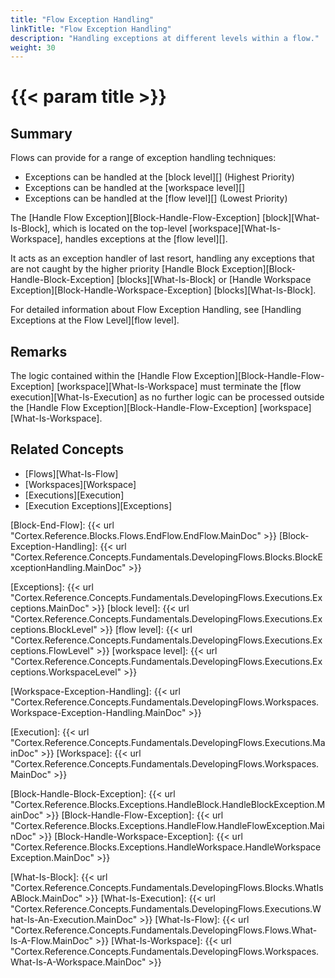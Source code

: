 ```yaml
---
title: "Flow Exception Handling"
linkTitle: "Flow Exception Handling"
description: "Handling exceptions at different levels within a flow."
weight: 30
---
```


# {{< param title >}}

## Summary

Flows can provide for a range of exception handling techniques:

* Exceptions can be handled at the [block level][] (Highest Priority)
* Exceptions can be handled at the [workspace level][]
* Exceptions can be handled at the [flow level][] (Lowest Priority)

The [Handle Flow Exception][Block-Handle-Flow-Exception] [block][What-Is-Block], which is located on the top-level [workspace][What-Is-Workspace], handles exceptions at the [flow level][].

It acts as an exception handler of last resort, handling any exceptions that are not caught by the higher priority [Handle Block Exception][Block-Handle-Block-Exception] [blocks][What-Is-Block] or [Handle Workspace Exception][Block-Handle-Workspace-Exception] [blocks][What-Is-Block].

For detailed information about Flow Exception Handling, see [Handling Exceptions at the Flow Level][flow level].

## Remarks

The logic contained within the [Handle Flow Exception][Block-Handle-Flow-Exception] [workspace][What-Is-Workspace] must terminate the [flow execution][What-Is-Execution] as no further logic can be processed outside the [Handle Flow Exception][Block-Handle-Flow-Exception] [workspace][What-Is-Workspace].

## Related Concepts

* [Flows][What-Is-Flow]
* [Workspaces][Workspace]
* [Executions][Execution]
* [Execution Exceptions][Exceptions]

[Block-End-Flow]: {{< url "Cortex.Reference.Blocks.Flows.EndFlow.EndFlow.MainDoc" >}}
[Block-Exception-Handling]: {{< url "Cortex.Reference.Concepts.Fundamentals.DevelopingFlows.Blocks.BlockExceptionHandling.MainDoc" >}}

[Exceptions]: {{< url "Cortex.Reference.Concepts.Fundamentals.DevelopingFlows.Executions.Exceptions.MainDoc" >}}
[block level]: {{< url "Cortex.Reference.Concepts.Fundamentals.DevelopingFlows.Executions.Exceptions.BlockLevel" >}}
[flow level]: {{< url "Cortex.Reference.Concepts.Fundamentals.DevelopingFlows.Executions.Exceptions.FlowLevel" >}}
[workspace level]: {{< url "Cortex.Reference.Concepts.Fundamentals.DevelopingFlows.Executions.Exceptions.WorkspaceLevel" >}}

[Workspace-Exception-Handling]: {{< url "Cortex.Reference.Concepts.Fundamentals.DevelopingFlows.Workspaces.Workspace-Exception-Handling.MainDoc" >}}

[Execution]: {{< url "Cortex.Reference.Concepts.Fundamentals.DevelopingFlows.Executions.MainDoc" >}}
[Workspace]: {{< url "Cortex.Reference.Concepts.Fundamentals.DevelopingFlows.Workspaces.MainDoc" >}}

[Block-Handle-Block-Exception]: {{< url "Cortex.Reference.Blocks.Exceptions.HandleBlock.HandleBlockException.MainDoc" >}}
[Block-Handle-Flow-Exception]: {{< url "Cortex.Reference.Blocks.Exceptions.HandleFlow.HandleFlowException.MainDoc" >}}
[Block-Handle-Workspace-Exception]: {{< url "Cortex.Reference.Blocks.Exceptions.HandleWorkspace.HandleWorkspaceException.MainDoc" >}}

[What-Is-Block]: {{< url "Cortex.Reference.Concepts.Fundamentals.DevelopingFlows.Blocks.WhatIsABlock.MainDoc" >}}
[What-Is-Execution]: {{< url "Cortex.Reference.Concepts.Fundamentals.DevelopingFlows.Executions.What-Is-An-Execution.MainDoc" >}}
[What-Is-Flow]: {{< url "Cortex.Reference.Concepts.Fundamentals.DevelopingFlows.Flows.What-Is-A-Flow.MainDoc" >}}
[What-Is-Workspace]: {{< url "Cortex.Reference.Concepts.Fundamentals.DevelopingFlows.Workspaces.What-Is-A-Workspace.MainDoc" >}}
